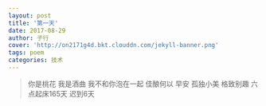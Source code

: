 ```yaml
---
layout: post
title: '第一天'
date: 2017-08-29
author: 子行
cover: 'http://on2171g4d.bkt.clouddn.com/jekyll-banner.png'
tags: poem
categories: 技术
---
```


>你是桃花
>我是酒曲
>我不和你泡在一起
>佳酿何以
>早安
>孤独小美
>格致别趣
>六点起床165天 迟到6天